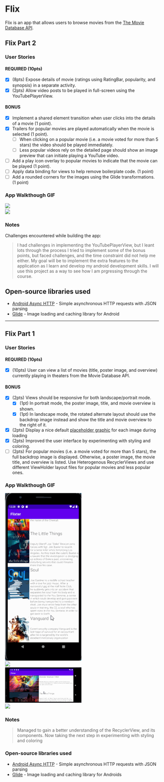 # Flix
Flix is an app that allows users to browse movies from the [The Movie Database API](http://docs.themoviedb.apiary.io/#).

## Flix Part 2

### User Stories

#### REQUIRED (10pts)

- [x] (8pts) Expose details of movie (ratings using RatingBar, popularity, and synopsis) in a separate activity.
- [x] (2pts) Allow video posts to be played in full-screen using the YouTubePlayerView.

#### BONUS

- [x] Implement a shared element transition when user clicks into the details of a movie (1 point).
- [x] Trailers for popular movies are played automatically when the movie is selected (1 point).
  - [ ] When clicking on a popular movie (i.e. a movie voted for more than 5 stars) the video should be played immediately.
  - [ ] Less popular videos rely on the detailed page should show an image preview that can initiate playing a YouTube video.
- [ ] Add a play icon overlay to popular movies to indicate that the movie can be played (1 point).
- [ ] Apply data binding for views to help remove boilerplate code. (1 point)
- [ ] Add a rounded corners for the images using the Glide transformations. (1 point)

### App Walkthough GIF

<img src="https://github.com/SirArnoldB/Flixter-App/blob/master/Flixster_Walkthrough2.gif" width=250><br><img src="https://github.com/SirArnoldB/Flixter-App/blob/master/Flixster_Walkthrough2.1.gif" width=250><br>

### Notes

Challenges encountered while building the app:
> I had challenges in implementing the YouTubePlayerView, but I leant lots through the process
> I tried to implement some of the bonus points, but faced challenges, and the time constraint did not help me either. 
> My goal will be to implement the extra features to the application as I learn and develop my android development skills. 
> I will use this project as a way to see how I am prgressing through the course. 


## Open-source libraries used
- [Android Async HTTP](https://github.com/codepath/CPAsyncHttpClient) - Simple asynchronous HTTP requests with JSON parsing
- [Glide](https://github.com/bumptech/glide) - Image loading and caching library for Android

---

## Flix Part 1

### User Stories

#### REQUIRED (10pts)
- [x] (10pts) User can view a list of movies (title, poster image, and overview) currently playing in theaters from the Movie Database API.

#### BONUS
- [x] (2pts) Views should be responsive for both landscape/portrait mode.
   - [x] (1pt) In portrait mode, the poster image, title, and movie overview is shown.
   - [x] (1pt) In landscape mode, the rotated alternate layout should use the backdrop image instead and show the title and movie overview to the right of it.

- [x] (2pts) Display a nice default [placeholder graphic](https://guides.codepath.org/android/Displaying-Images-with-the-Glide-Library#advanced-usage) for each image during loading
- [x] (2pts) Improved the user interface by experimenting with styling and coloring.
- [ ] (2pts) For popular movies (i.e. a movie voted for more than 5 stars), the full backdrop image is displayed. Otherwise, a poster image, the movie title, and overview is listed. Use Heterogenous RecyclerViews and use different ViewHolder layout files for popular movies and less popular ones.

### App Walkthough GIF

<img src="https://github.com/SirArnoldB/Flixter-App/blob/master/Flixster%20Walkthrough.gif" width=250><br><img src="https://github.com/SirArnoldB/Flixter-App/blob/master/Flixster_Walkthrough.gif" width=250><br><img src="https://github.com/SirArnoldB/Flixter-App/blob/master/Flixster%20Walkthrough1.gif" width=250><br><img src="https://github.com/SirArnoldB/Flixter-App/blob/master/Flixster_Walkthrough1.gif" width=250><br>

  

      
        

### Notes
> Managed to gain a better understanding of the RecyclerView, and its components. 
> Now taking the next step in experimenting with styling and coloring

### Open-source libraries used

- [Android Async HTTP](https://github.com/codepath/CPAsyncHttpClient) - Simple asynchronous HTTP requests with JSON parsing
- [Glide](https://github.com/bumptech/glide) - Image loading and caching library for Androids
